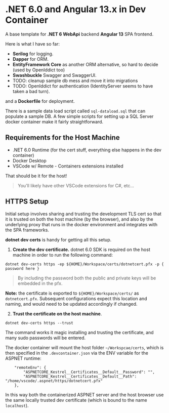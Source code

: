 # .NET 6.0 and Angular 13.x in Dev Container

A base template for __.NET 6 WebApi__ backend __Angular 13__ SPA frontend.

Here is what I have so far:

- __Serilog__ for logging.  
- __Dapper__ for ORM.
- __EntityFramework Core__ as another ORM alternative, so hard to decide (used by OpenIddict too)
- __Swashbuckle__ Swagger and SwaggerUI.
- TODO: cleanup sample db mess and move it into migrations
- TODO: OpenIddict for authentication (IdentityServer seems to have taken a bad turn).

and a __Dockerfile__ for deployment.

There is a sample data load script called `sql-dataload.sql` that can populate a sample DB.  A few simple scripts for setting up a SQL Server docker container make it fairly straightforward.

## Requirements for the Host Machine

- .NET 6.0 Runtime (for the cert stuff, everything else happens in the dev container)
- Docker Desktop
- VSCode w/ Remote - Containers extensions installed

That should be it for the host!  

> You'll likely have other VSCode extensions for C#, etc... 

## HTTPS Setup
Initial setup involves sharing and trusting the development TLS cert so that it is trusted on both the host machine (by the browser), and also by the underlying proxy that runs in the docker environment and integrates with the SPA frameworks.

__dotnet dev certs__ is handy for getting all this setup.

1. __Create the dev certificate.__ dotnet 6.0 SDK is required on the host machine in order to run the following command:

```
dotnet dev-certs https -ep ${HOME}/Workspace/certs/dotnetcert.pfx -p { password here }
```

> By including the password both the public and private keys will be embedded in the pfx.

__Note:__ the certificate is exported to `${HOME}/Workspace/certs/` as `dotnetcert.pfx`.  Subsequent configurations expect this location and naming, and would need to be updated accordingly if changed.

2. __Trust the certificate on the host machine__.

```
dotnet dev-certs https --trust
```

The command works it magic installing and trusting the certificate, and many sudo passwords will be entered.

The docker container will mount the host folder `~/Workspcae/certs`, which is then specified in the `.devcontainer.json` via the ENV variable for the ASPNET runtime:

```
	"remoteEnv": {
	 	"ASPNETCORE_Kestrel__Certificates__Default__Password": "",
	   	"ASPNETCORE_Kestrel__Certificates__Default__Path": "/home/vscode/.aspnet/https/dotnetcert.pfx"
    },

```

In this way both the containerized ASPNET server and the host browser use the same locally trusted dev certificate (which is bound to the name `localhost`).

